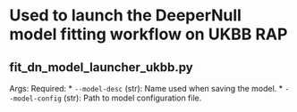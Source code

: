 # Used to launch the DeeperNull model fitting workflow on UKBB RAP

## fit_dn_model_launcher_ukbb.py

Args:
	Required:
		* `--model-desc` (str): Name used when saving the model.
		* `--model-config` (str): Path to model configuration file.